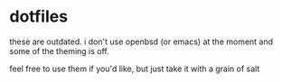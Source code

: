 # dotfiles
these are outdated. i don't use openbsd (or emacs) at the moment and some of the theming is off.

feel free to use them if you'd like, but just take it with a grain of salt
